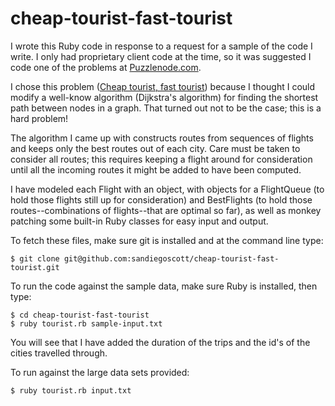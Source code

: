 # cheap-tourist-fast-tourist

I wrote this Ruby code in response to a request for a sample of the code I write. I only had proprietary client code at the time, so it was suggested I code one of the problems at [Puzzlenode.com](http://www.puzzlenode.com).

I chose this problem ([Cheap tourist, fast tourist](http://www.puzzlenode.com/puzzles/2-cheap-tourist-fast-tourist)) because I thought I could modify a well-know algorithm (Dijkstra's algorithm) for finding the shortest path between nodes in a graph. That turned out not to be the case; this is a hard problem!

The algorithm I came up with constructs routes from sequences of flights and keeps only the best routes out of each city. Care must be taken to consider all routes; this requires keeping a flight around for consideration until all the incoming routes it might be added to have been computed.

I have modeled each Flight with an object, with objects for a FlightQueue (to hold those flights still up for consideration) and BestFlights (to hold those routes--combinations of flights--that are optimal so far), as well as monkey patching some built-in Ruby classes for easy input and output.

To fetch these files, make sure git is installed and at the command line type:

```
$ git clone git@github.com:sandiegoscott/cheap-tourist-fast-tourist.git
```

To run the code against the sample data, make sure Ruby is installed, then type:

```
$ cd cheap-tourist-fast-tourist
$ ruby tourist.rb sample-input.txt
```

You will see that I have added the duration of the trips and the id's of the cities travelled through.

To run against the large data sets provided:

```
$ ruby tourist.rb input.txt
```
